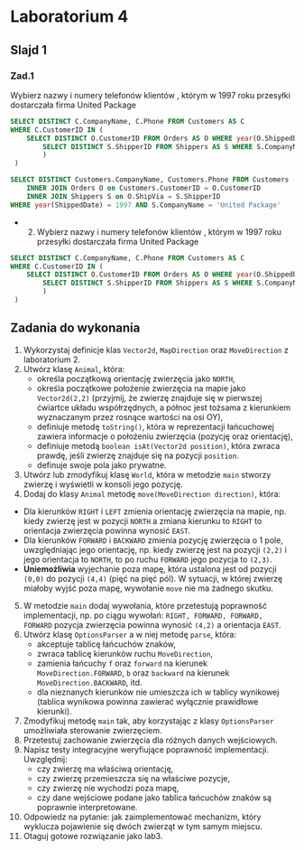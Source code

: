 # Laboratorium 4

## Slajd 1

### Zad.1
Wybierz nazwy i numery telefonów klientów , którym w 1997 roku przesyłki dostarczała firma United Package
``` sql
SELECT DISTINCT C.CompanyName, C.Phone FROM Customers AS C
WHERE C.CustomerID IN (
    SELECT DISTINCT O.CustomerID FROM Orders AS O WHERE year(O.ShippedDate) = 1997 AND O.ShipVia IN (
        SELECT DISTINCT S.ShipperID FROM Shippers AS S WHERE S.CompanyName = 'United Package'
        )
 )
```

``` sql
SELECT DISTINCT Customers.CompanyName, Customers.Phone FROM Customers
    INNER JOIN Orders O on Customers.CustomerID = O.CustomerID
    INNER JOIN Shippers S on O.ShipVia = S.ShipperID
WHERE year(ShippedDate) = 1997 AND S.CompanyName = 'United Package'

```

* 2. Wybierz nazwy i numery telefonów klientów , którym w 1997 roku przesyłki dostarczała firma United Package
``` sql
SELECT DISTINCT C.CompanyName, C.Phone FROM Customers AS C
WHERE C.CustomerID IN (
    SELECT DISTINCT O.CustomerID FROM Orders AS O WHERE year(O.ShippedDate) = 1997 AND O.ShipVia IN (
        SELECT DISTINCT S.ShipperID FROM Shippers AS S WHERE S.CompanyName = 'United Package'
        )
 )
```
## Zadania do wykonania

1. Wykorzystaj definicje klas `Vector2d`, `MapDirection` oraz `MoveDirection` z laboratorium 2.
8. Utwórz klasę `Animal`, która:
   * określa początkową orientację zwierzęcia jako `NORTH`,
   * określa początkowe położenie zwierzęcia na mapie jako `Vector2d(2,2)` (przyjmij, że zwierzę znajduje się w
     pierwszej ćwiartce układu współrzędnych, a północ jest tożsama z kierunkiem wyznaczanym przez rosnące wartości na
     osi OY),
   * definiuje metodę `toString()`, która w reprezentacji łańcuchowej zawiera informacje o położeniu zwierzęcia (pozycję
     oraz orientację),
   * definiuje metodą `boolean isAt(Vector2d position)`, która zwraca prawdę, jeśli zwierzę znajduje się na pozycji `position`.
   * definuje swoje pola jako prywatne.
9. Utwórz lub zmodyfikuj klasę `World`, która w metodzie `main` stworzy zwierzę i wyświetli w konsoli jego pozycję.
10. Dodaj do klasy `Animal` metodę `move(MoveDirection direction)`, która:
   * Dla kierunków `RIGHT` i `LEFT` zmienia orientację zwierzęcia na mapie, np. kiedy zwierzę jest w pozycji `NORTH` a
     zmiana kierunku to `RIGHT` to orientacja zwierzęcia powinna wynosić `EAST`.
   * Dla kierunków `FORWARD` i `BACKWARD` zmienia pozycję zwierzęcia o 1 pole, uwzględniając jego orientację, np. kiedy zwierzę
     jest na pozycji `(2,2)` i jego orientacja to `NORTH`, to po ruchu `FORWARD` jego pozycja to `(2,3)`.
   * **Uniemożliwia** wyjechanie poza mapę, która ustalona jest od pozycji `(0,0)` do pozycji `(4,4)` (pięć na pięć pól). W
     sytuacji, w której zwierzę miałoby wyjść poza mapę, wywołanie `move` nie ma żadnego skutku.
5. W metodzie `main` dodaj wywołania, które przetestują poprawność implementacji, np. po ciągu wywołań: `RIGHT, FORWARD,
   FORWARD, FORWARD` pozycja zwierzęcia powinna wynosić `(4,2)` a orientacja `EAST`.
6. Utwórz klasę `OptionsParser` a w niej metodę `parse`, która:
   * akceptuje tablicę łańcuchów znaków,
   * zwraca tablicę kierunków ruchu `MoveDirection`,
   * zamienia łańcuchy `f` oraz `forward` na kierunek `MoveDirection.FORWARD`, `b` oraz `backward` na kierunek
     `MoveDirection.BACKWARD`, itd.
   * dla nieznanych kierunków nie umieszcza ich w tablicy wynikowej (tablica wynikowa powinna zawierać wyłącznie prawidłowe kierunki).
7. Zmodyfikuj metodę `main` tak, aby korzystając z klasy `OptionsParser` umożliwiała sterowanie zwierzęciem.
8. Przetestuj zachowanie zwierzęcia dla różnych danych wejściowych.
9. Napisz testy integracyjne weryfiujące poprawność implementacji. Uwzględnij:
    * czy zwierzę ma właściwą orientację,
    * czy zwierzę przemieszcza się na właściwe pozycje,
    * czy zwierzę nie wychodzi poza mapę,
    * czy dane wejściowe podane jako tablica łańcuchów znaków są poprawnie interpretowane.
10. Odpowiedz na pytanie: jak zaimplementować mechanizm, który wyklucza pojawienie się dwóch zwierząt w tym samym
    miejscu.
11. Otaguj gotowe rozwiązanie jako lab3.
